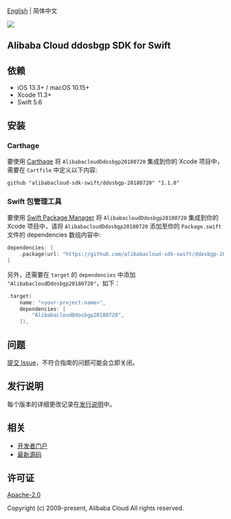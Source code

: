 [English](README.md) | 简体中文

![](https://aliyunsdk-pages.alicdn.com/icons/AlibabaCloud.svg)

## Alibaba Cloud ddosbgp SDK for Swift

## 依赖

- iOS 13.3+ / macOS 10.15+
- Xcode 11.3+
- Swift 5.6

## 安装

### Carthage

要使用 [Carthage](https://github.com/Carthage/Carthage) 将 `AlibabacloudDdosbgp20180720` 集成到你的 Xcode 项目中，需要在 `Cartfile` 中定义以下内容:

```ogdl
github "alibabacloud-sdk-swift/ddosbgp-20180720" "1.1.0"
```

### Swift 包管理工具

要使用 [Swift Package Manager](https://swift.org/package-manager/) 将 `AlibabacloudDdosbgp20180720` 集成到你的 Xcode 项目中，请将 `AlibabacloudDdosbgp20180720` 添加至你的 `Package.swift` 文件的 dependencies 数组内容中:

```swift
dependencies: [
    .package(url: "https://github.com/alibabacloud-sdk-swift/ddosbgp-20180720.git", from: "1.1.0")
]
```

另外，还需要在 `target` 的 `dependencies` 中添加 `"AlibabacloudDdosbgp20180720"`，如下：

```swift
.target(
    name: "<your-project-name>",
    dependencies: [
        "AlibabacloudDdosbgp20180720",
    ]),
```

## 问题

[提交 Issue](https://github.com/alibabacloud-sdk-swift/ddosbgp-20180720/issues/new)，不符合指南的问题可能会立即关闭。

## 发行说明

每个版本的详细更改记录在[发行说明](./ChangeLog.txt)中。

## 相关

* [开发者门户](https://next.api.aliyun.com/home)
* [最新源码](https://github.com/alibabacloud-sdk-swift/ddosbgp-20180720)

## 许可证

[Apache-2.0](http://www.apache.org/licenses/LICENSE-2.0)

Copyright (c) 2009-present, Alibaba Cloud All rights reserved.
